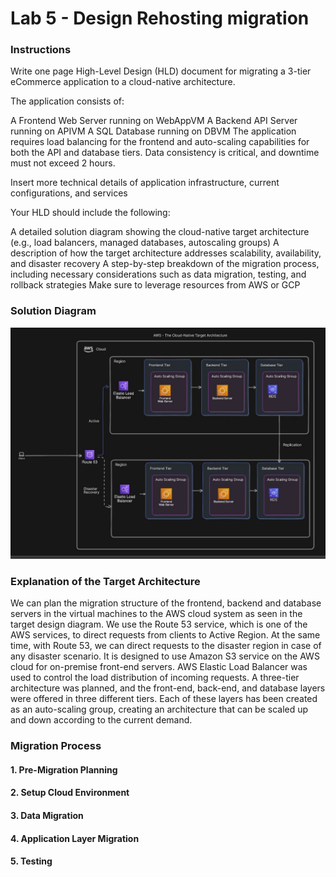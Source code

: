 # Lab 5 - Design Rehosting migration

### Instructions

Write one page High-Level Design (HLD) document for migrating a 3-tier eCommerce application to a cloud-native architecture.

The application consists of:

A Frontend Web Server running on WebAppVM
A Backend API Server running on APIVM
A SQL Database running on DBVM
The application requires load balancing for the frontend and auto-scaling capabilities for both the API and database tiers. Data consistency is critical, and downtime must not exceed 2 hours.

Insert more technical details of application infrastructure, current configurations, and services

Your HLD should include the following:

A detailed solution diagram showing the cloud-native target architecture (e.g., load balancers, managed databases, autoscaling groups)
A description of how the target architecture addresses scalability, availability, and disaster recovery
A step-by-step breakdown of the migration process, including necessary considerations such as data migration, testing, and rollback strategies
Make sure to leverage resources from AWS or GCP 

### Solution Diagram

![Solution Diagram](/images/TargetSolutionDiagram.jpg)

### Explanation of the Target Architecture

We can plan the migration structure of the frontend, backend and database servers in the virtual machines to the AWS cloud system as seen in the target design diagram. 
We use the Route 53 service, which is one of the AWS services, to direct requests from clients to Active Region.
At the same time, with Route 53, we can direct requests to the disaster region in case of any disaster scenario.
It is designed to use Amazon S3 service on the AWS cloud for on-premise front-end servers.
AWS Elastic Load Balancer was used to control the load distribution of incoming requests.
A three-tier architecture was planned, and the front-end, back-end, and database layers were offered in three different tiers.
Each of these layers has been created as an auto-scaling group, creating an architecture that can be scaled up and down according to the current demand.

### Migration Process


#### 1. Pre-Migration Planning


#### 2. Setup Cloud Environment


#### 3. Data Migration


#### 4. Application Layer Migration


#### 5. Testing






